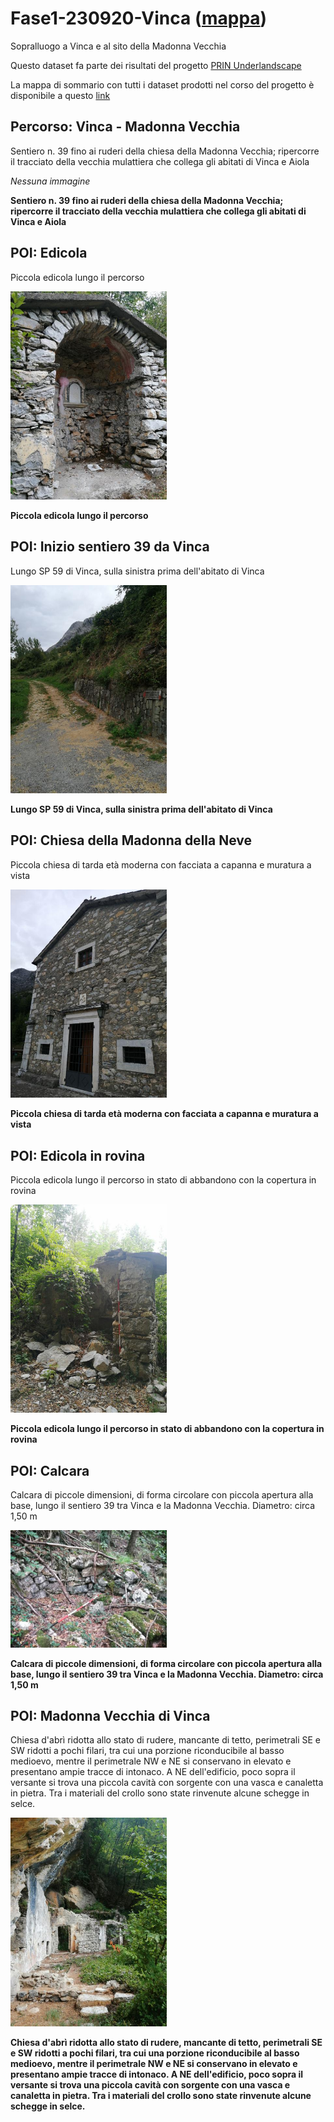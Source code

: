 # Fase1-230920-Vinca ([mappa](https://umap.openstreetmap.fr/it/map/fase1-230920-vinca_1066535))
Sopralluogo a Vinca e al sito della Madonna Vecchia

Questo dataset fa parte dei risultati del progetto [PRIN Underlandscape](https://sites.google.com/view/prin-underlandscape/)

La mappa di sommario con tutti i dataset prodotti nel corso del progetto è disponibile a questo [link](https://umap.openstreetmap.fr/it/map/sommario_1044830)

## Percorso: Vinca - Madonna Vecchia
Sentiero n. 39 fino ai ruderi della chiesa della Madonna Vecchia; ripercorre il tracciato della vecchia mulattiera che collega gli abitati di Vinca e Aiola

*Nessuna immagine* 

**Sentiero n. 39 fino ai ruderi della chiesa della Madonna Vecchia; ripercorre il tracciato della vecchia mulattiera che collega gli abitati di Vinca e Aiola**
## POI: Edicola
Piccola edicola lungo il percorso

[<img src=vignettes/e02293be-3670-4c04-9cfa-105682e35474.jpg width='250'/>](e02293be-3670-4c04-9cfa-105682e35474.jpg) 

**Piccola edicola lungo il percorso**
## POI: Inizio sentiero 39 da Vinca
Lungo SP 59 di Vinca, sulla sinistra prima dell'abitato di Vinca

[<img src=vignettes/8c4dcff5-5fbb-4af1-af2d-6988a4e78e44.jpg width='250'/>](8c4dcff5-5fbb-4af1-af2d-6988a4e78e44.jpg) 

**Lungo SP 59 di Vinca, sulla sinistra prima dell'abitato di Vinca**
## POI: Chiesa della Madonna della Neve
Piccola chiesa di tarda età moderna con facciata a capanna e muratura a vista

[<img src=vignettes/1a13faaa-d461-4393-add9-294cce198fe8.jpg width='250'/>](1a13faaa-d461-4393-add9-294cce198fe8.jpg) 

**Piccola chiesa di tarda età moderna con facciata a capanna e muratura a vista**
## POI: Edicola in rovina
Piccola edicola lungo il percorso in stato di abbandono con la copertura in rovina

[<img src=vignettes/0abaabfa-f91d-419e-a1a7-cce9ae90249c.jpg width='250'/>](0abaabfa-f91d-419e-a1a7-cce9ae90249c.jpg) 

**Piccola edicola lungo il percorso in stato di abbandono con la copertura in rovina**
## POI: Calcara
Calcara di piccole dimensioni, di forma circolare con piccola apertura alla base, lungo il sentiero 39 tra Vinca e la Madonna Vecchia. Diametro: circa 1,50 m

[<img src=vignettes/zGFtLHd5.jpg width='250'/>](zGFtLHd5.jpg) 

**Calcara di piccole dimensioni, di forma circolare con piccola apertura alla base, lungo il sentiero 39 tra Vinca e la Madonna Vecchia. Diametro: circa 1,50 m**
## POI: Madonna Vecchia di Vinca
Chiesa d'abrì ridotta allo stato di rudere, mancante di tetto, perimetrali SE e SW ridotti a pochi filari, tra cui una porzione riconducibile al basso medioevo, mentre il perimetrale NW e NE si conservano in elevato e presentano ampie tracce di intonaco. A NE dell'edificio, poco sopra il versante si trova una piccola cavità con sorgente con una vasca e canaletta in pietra. Tra i materiali del crollo sono state rinvenute alcune schegge in selce.

[<img src=vignettes/bJCPbNRV.jpg width='250'/>](bJCPbNRV.jpg) 

**Chiesa d'abrì ridotta allo stato di rudere, mancante di tetto, perimetrali SE e SW ridotti a pochi filari, tra cui una porzione riconducibile al basso medioevo, mentre il perimetrale NW e NE si conservano in elevato e presentano ampie tracce di intonaco. A NE dell'edificio, poco sopra il versante si trova una piccola cavità con sorgente con una vasca e canaletta in pietra. Tra i materiali del crollo sono state rinvenute alcune schegge in selce.**
